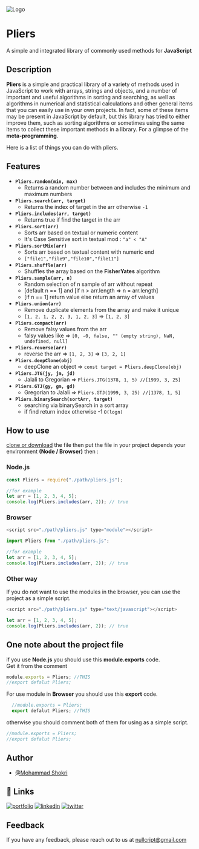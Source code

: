 ![Logo](https://i.ibb.co/TBD1xMn/pliers-Logo.png)

# Pliers

A simple and integrated library of commonly used methods for **JavaScript**

## Description

**Pliers** is a simple and practical library of a variety of methods used in JavaScript to work with arrays, strings and objects, and a number of important and useful algorithms in sorting and searching, as well as algorithms in numerical and statistical calculations and other general items that you can easily use in your own projects.
In fact, some of these items may be present in JavaScript by default, but this library has tried to either improve them, such as sorting algorithms or sometimes using the same items to collect these important methods in a library. For a glimpse of the **meta-programming**.

Here is a list of things you can do with pliers.

## Features

-   **`Pliers.random(min, max)`**
    -   Returns a random number between and includes the minimum and maximum numbers
-   **`Pliers.search(arr, target)`**
    -   Returns the index of target in the arr otherwise `-1`
-   **`Pliers.includes(arr, target)`**
    -   Returns true if find the target in the arr
-   **`Pliers.sort(arr)`**
    -   Sorts arr based on textual or numeric content
    -   It's Case Sensitive sort in textual mod : `"a" < "A"`
-   **`Pliers.sortMix(arr)`**
    -   Sorts arr based on textual content with numeric end
    -   `["file1","file9","file10","file11"]`
-   **`Pliers.shuffle(arr)`**
    -   Shuffles the array based on the **FisherYates** algorithm
-   **`Pliers.sample(arr, n)`**
    -   Random selection of n sample of arr without repeat
    -   [default n == 1] and [if n > arr.length => n = arr.length]
    -   [if n == 1] return value else return an array of values
-   **`Pliers.union(arr)`**
    -   Remove duplicate elements from the array and make it unique
    -   `[1, 2, 1, 2, 2, 3, 1, 2, 3]` => `[1, 2, 3]`
-   **`Pliers.compact(arr)`**
    -   Remove falsy values from the arr
    -   falsy values like => `[0, -0, false, "" (empty string), NaN, undefined, null]`
-   **`Pliers.reverse(arr)`**
    -   reverse the arr => `[1, 2, 3]` => `[3, 2, 1]`
-   **`Pliers.deepClone(obj)`**
    -   deepClone an object => `const target = Pliers.deepClone(obj)`
-   **`Pliers.JTG(jy, jm, jd)`**
    -   Jalali to Gregorian => `Pliers.JTG(1378, 1, 5) //[1999, 3, 25]`
-   **`Pliers.GTJ(gy, gm, gd)`**
    -   Gregorian to Jalali => `Pliers.GTJ(1999, 3, 25) //[1378, 1, 5]`
-   **`Pliers.binarySearch(sortArr, target)`**
    -   searching via binarySearch in a sort array
    -   if find return index otherwise -1 `O(logn)`

## How to use

[clone or download](https://github.com/nullcript/pliers) the file then
put the file in your project depends your environment **(Node / Browser)**
then :

### Node.js

```javascript
const Pliers = require("./path/pliers.js");

//for example
let arr = [1, 2, 3, 4, 5];
console.log(Pliers.includes(arr, 2)); // true
```

### Browser

```javascript
<script src="./path/pliers.js" type="module"></script>
```

```javascript
import Pliers from "./path/pliers.js";

//for example
let arr = [1, 2, 3, 4, 5];
console.log(Pliers.includes(arr, 2)); // true
```

### Other way

If you do not want to use the modules in the browser, you can use the project as a simple script.

```javascript
<script src="./path/pliers.js" type="text/javascript"></script>
```

```javascript
let arr = [1, 2, 3, 4, 5];
console.log(Pliers.includes(arr, 2)); // true
```

## One note about the project file

if you use **Node.js** you should use this **module.exports** code.  
Get it from the comment

```javascript
module.exports = Pliers; //THIS
//export defalut Pliers;
```

For use module in **Browser** you should use this **export** code.

```javascript
  //module.exports = Pliers;
  export defalut Pliers; //THIS
```

otherwise you should comment both of them for using as a simple script.

```javascript
//module.exports = Pliers;
//export defalut Pliers;
```

## Author

-   [@Mohammad Shokri](https://www.github.com/nullcript)

## 🔗 Links

[![portfolio](https://img.shields.io/badge/my_portfolio-000?style=for-the-badge&logo=ko-fi&logoColor=white)](https://github.com/nullcript)
[![linkedin](https://img.shields.io/badge/linkedin-0A66C2?style=for-the-badge&logo=linkedin&logoColor=white)](https://www.linkedin.com/in/nullcript)
[![twitter](https://img.shields.io/badge/twitter-1DA1F2?style=for-the-badge&logo=twitter&logoColor=white)](https://twitter.com/nullcript)

## Feedback

If you have any feedback, please reach out to us at nullcript@gmail.com
